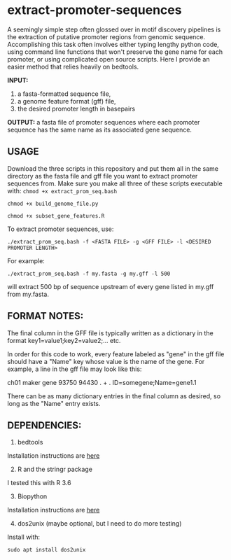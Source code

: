 # extract-promoter-sequences
A seemingly simple step often glossed over in motif discovery pipelines is the extraction of putative promoter regions from genomic sequence. Accomplishing this task often involves either typing lengthy python code, using command line functions that won't preserve the gene name for each promoter, or using complicated open source scripts. Here I provide an easier method that relies heavily on bedtools. 

**INPUT:**
1. a fasta-formatted sequence file,
2. a genome feature format (gff) file, 
3. the desired promoter length in basepairs

**OUTPUT:** 
a fasta file of promoter sequences where each promoter sequence has the same name as its associated gene sequence.

## USAGE
Download the three scripts in this repository and put them all in the same directory as the fasta file and gff file you want to extract promoter sequences from. Make sure
you make all three of these scripts executable with:
`chmod +x extract_prom_seq.bash`

`chmod +x build_genome_file.py`

`chmod +x subset_gene_features.R`

To extract promoter sequences, use:

`./extract_prom_seq.bash -f <FASTA FILE> -g <GFF FILE> -l <DESIRED PROMOTER LENGTH>`

For example:

`./extract_prom_seq.bash -f my.fasta -g my.gff -l 500`

will extract 500 bp of sequence upstream of every gene listed in my.gff from my.fasta.

## FORMAT NOTES:
The final column in the GFF file is typically written as a dictionary in the format 
key1=value1;key2=value2;... etc.

In order for this code to work, every feature labeled as "gene" in the gff file should have 
a "Name" key whose value is the name of the gene. For example, a line in the gff file may look like this:

ch01    maker     gene      93750     94430     .     +     .     ID=somegene;Name=gene1.1

There can be as many dictionary entries in the final column as desired, so long as the "Name" entry exists.

## DEPENDENCIES:

1. bedtools

Installation instructions are [here](https://bedtools.readthedocs.io/en/latest/content/installation.html)

2. R and the stringr package

I tested this with R 3.6

3. Biopython

Installation instructions are [here](https://biopython.org/wiki/Download)

4. dos2unix (maybe optional, but I need to do more testing)

Install with:

`sudo apt install dos2unix`
